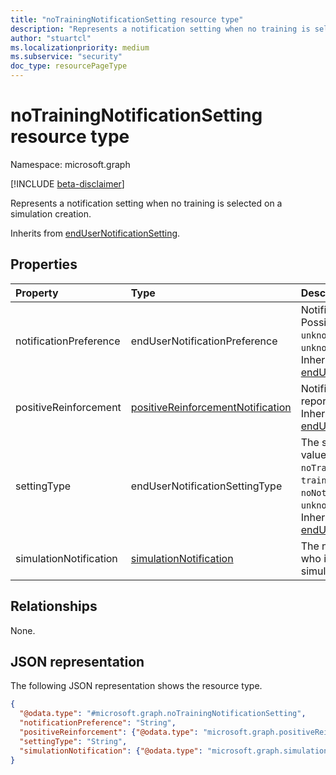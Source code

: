 ```yaml
---
title: "noTrainingNotificationSetting resource type"
description: "Represents a notification setting when no training is selected on a simulation creation."
author: "stuartcl"
ms.localizationpriority: medium
ms.subservice: "security"
doc_type: resourcePageType
---
```


# noTrainingNotificationSetting resource type

Namespace: microsoft.graph

[!INCLUDE [beta-disclaimer](../../includes/beta-disclaimer.md)]

Represents a notification setting when no training is selected on a simulation creation.

Inherits from [endUserNotificationSetting](../resources/endusernotificationsetting.md).

## Properties

|Property|Type|Description|
|:---|:---|:---|
|notificationPreference|endUserNotificationPreference|Notification preference. Possible values are: `unknown`, `microsoft`, `custom`, `unknownFutureValue`. Inherited from [endUserNotificationSetting](../resources/endusernotificationsetting.md).|
|positiveReinforcement|[positiveReinforcementNotification](../resources/positivereinforcementnotification.md)|Notification for users who reported the phish email. Inherited from [endUserNotificationSetting](../resources/endusernotificationsetting.md).|
|settingType|endUserNotificationSettingType|The setting type. Possible values are: `unknown`, `noTraining`, `trainingSelected`, `noNotification`, `unknownFutureValue`. Inherited from [endUserNotificationSetting](../resources/endusernotificationsetting.md).|
|simulationNotification|[simulationNotification](../resources/simulationnotification.md)|The notification for the user who is part of the simulation.|

## Relationships

None.

## JSON representation

The following JSON representation shows the resource type.

<!-- {
  "blockType": "resource",
  "@odata.type": "microsoft.graph.noTrainingNotificationSetting"
}
-->
``` json
{
  "@odata.type": "#microsoft.graph.noTrainingNotificationSetting",
  "notificationPreference": "String",
  "positiveReinforcement": {"@odata.type": "microsoft.graph.positiveReinforcementNotification"},
  "settingType": "String",
  "simulationNotification": {"@odata.type": "microsoft.graph.simulationNotification"}
}
```
